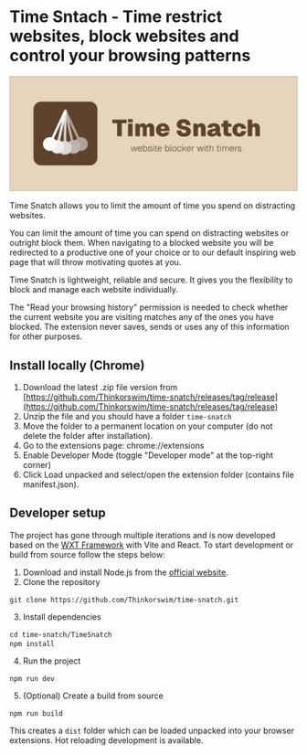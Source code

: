 # Time Sntach - Time restrict websites, block websites and control your browsing patterns

![time snatch](Design/marketplace/marquee.jpg)

Time Snatch allows you to limit the amount of time you spend on distracting websites.

You can limit the amount of time you can spend on distracting websites or outright block them. When navigating to a blocked website you will be redirected to a productive one of your choice or to our default inspiring web page that will throw motivating quotes at you.

Time Snatch is lightweight, reliable and secure. It gives you the flexibility to block and manage each website individually.

The "Read your browsing history" permission is needed to check whether the current website you are visiting matches any of the ones you have blocked. The extension never saves, sends or uses any of this information for other purposes.

## Install locally (Chrome)

1. Download the latest .zip file version from [https://github.com/Thinkorswim/time-snatch/releases/tag/release](https://github.com/Thinkorswim/time-snatch/releases/tag/release)
2. Unzip the file and you should have a folder `time-snatch`
3. Move the folder to a permanent location on your computer (do not delete the folder after installation).
4. Go to the extensions page: chrome://extensions
5. Enable Developer Mode (toggle "Developer mode" at the top-right corner)
6. Click Load unpacked and select/open the extension folder (contains file manifest.json).


## Developer setup

The project has gone through multiple iterations and is now developed based on the [WXT Framework](https://wxt.dev/) with Vite and React. To start development or build from source follow the steps below:

1. Download and install Node.js from the [official website](https://nodejs.org/).
2. Clone the repository 

```
git clone https://github.com/Thinkorswim/time-snatch.git
``` 

3. Install dependencies 

```
cd time-snatch/TimeSnatch
npm install
```

4. Run the project

```
npm run dev
```

5. (Optional) Create a build from source

```
npm run build
```

This creates a `dist` folder which can be loaded unpacked into your browser extensions. Hot reloading development is available.
